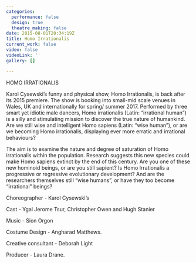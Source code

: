 ```yaml
---
categories:
  performance: false
  design: true
  theatre_making: false
date: 2015-08-01T20:34:19Z
title: Homo Irrationalis
current_work: false
video: false
videoLink: ''
gallery: []

---
```

HOMO IRRATIONALIS 

Karol Cysewski’s funny and physical show, Homo Irrationalis, is back after its 2015 premiere. The show is booking into small-mid scale venues in Wales, UK and internationally for spring/ summer 2017. Performed by three smart yet idiotic male dancers, Homo irrationalis (Latin: “irrational human”) is a silly and stimulating mission to discover the true nature of humankind. Are we still wise and intelligent Homo sapiens (Latin: “wise human”), or are we becoming Homo irrationalis, displaying ever more erratic and irrational behaviours? 

The aim is to examine the nature and degree of saturation of Homo irrationalis within the population. Research suggests this new species could make Homo sapiens extinct by the end of this century. Are you one of these new hominoid beings, or are you still sapient? Is Homo Irrationalis a progressive or regressive evolutionary development? And are the researchers themselves still “wise humans”, or have they too become “irrational” beings?

Choreographer - Karol Cysewski’s

Cast - Ygal Jerome Tsur, Christopher Owen and Hugh Stanier  

Music -  Sion Orgon  

Costume Design - Angharad Matthews. 

Creative consultant - Deborah Light  

Producer - Laura Drane.